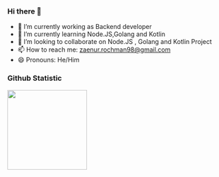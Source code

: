 ### Hi there 👋

- 🔭 I’m currently working as Backend developer
- 🌱 I’m currently learning Node.JS,Golang and Kotlin
- 👯 I’m looking to collaborate on Node.JS , Golang and Kotlin Project
- 📫 How to reach me: zaenur.rochman98@gmail.com
- 😄 Pronouns: He/Him


### Github Statistic
<p align="left">
<a href="https://github.com/rochman25">
  <img height="180em" src="https://github-readme-stats-eight-theta.vercel.app/api?username=rochman25&show_icons=true&theme=algolia&include_all_commits=true&count_private=true"/>
</a>
</p>
